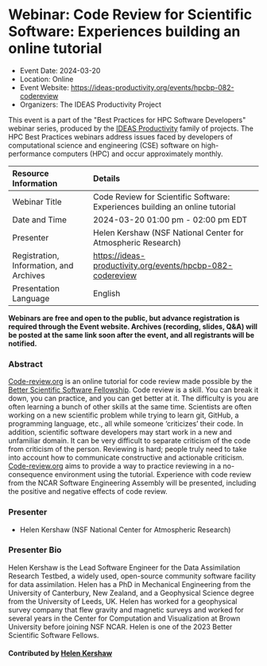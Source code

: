 # Webinar: Code Review for Scientific Software: Experiences building an online tutorial

- Event Date: 2024-03-20
- Location: Online
- Event Website: <https://ideas-productivity.org/events/hpcbp-082-codereview>
- Organizers: The IDEAS Productivity Project



This event is a part of the "Best Practices for HPC Software
Developers" webinar series, produced by the [IDEAS Productivity](https://ideas-productivity.org/)
family of projects. The HPC Best Practices webinars address issues faced by
developers of computational science and engineering (CSE) software on
high-performance computers (HPC) and occur approximately monthly.


Resource Information | Details
:--- | :---			   
Webinar Title | Code Review for Scientific Software: Experiences building an online tutorial
Date and Time | 2024-03-20 01:00 pm - 02:00 pm EDT
Presenter | Helen Kershaw (NSF National Center for Atmospheric Research)
Registration, Information, and Archives | 	<https://ideas-productivity.org/events/hpcbp-082-codereview>
Presentation Language | English	   

**Webinars are free and open to the public, but advance registration is required through the Event website. Archives (recording, slides, Q&A) will be posted at the same link soon after the event, and all registrants will be notified.**

### Abstract

<p><a href="https://code-review.org">Code-review.org</a> is an online tutorial for code review made possible by the <a href="https://bssw.io/fellowship">Better Scientific Software Fellowship</a>. Code review is a skill. You can break it down, you can practice, and you can get better at it. The difficulty is you are often learning a bunch of other skills at the same time. Scientists are often working on a new scientific problem while trying to learn git, GitHub, a programming language, etc., all while someone ‘criticizes’ their code. In addition, scientific software developers may start work in a new and unfamiliar domain. It can be very difficult to separate criticism of the code from criticism of the person. Reviewing is hard; people truly need to take into account how to communicate constructive and actionable criticism. <a href="https://code-review.org">Code-review.org</a> aims to provide a way to practice reviewing in a no-consequence environment using the tutorial. Experience with code review from the NCAR Software Engineering Assembly will be presented, including the positive and negative effects of code review.</p>

### Presenter

- Helen Kershaw (NSF National Center for Atmospheric Research)

### Presenter Bio

<p>Helen Kershaw is the Lead Software Engineer for the Data Assimilation Research Testbed, a widely used, open-source community software facility for data assimilation. Helen has a PhD in Mechanical Engineering from the University of Canterbury, New Zealand, and a Geophysical Science degree from the University of Leeds, UK. Helen has worked for a geophysical survey company that flew gravity and magnetic surveys and worked for several years in the Center for Computation and Visualization at Brown University before joining NSF NCAR.  Helen is one of the 2023 Better Scientific Software Fellows.</p>

#### Contributed by [Helen Kershaw](https://github.com/hkershaw-brown)


<!---
Publish: yes
Topics: peer code review, online learning
--->
